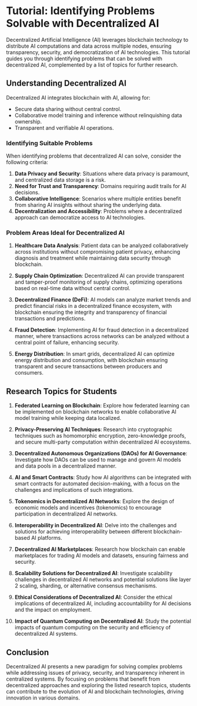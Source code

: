 # Tutorial: Identifying Problems Solvable with Decentralized AI

Decentralized Artificial Intelligence (AI) leverages blockchain technology to distribute AI computations and data across multiple nodes, ensuring transparency, security, and democratization of AI technologies. This tutorial guides you through identifying problems that can be solved with decentralized AI, complemented by a list of topics for further research.

## Understanding Decentralized AI

Decentralized AI integrates blockchain with AI, allowing for:
- Secure data sharing without central control.
- Collaborative model training and inference without relinquishing data ownership.
- Transparent and verifiable AI operations.

### Identifying Suitable Problems

When identifying problems that decentralized AI can solve, consider the following criteria:
1. **Data Privacy and Security**: Situations where data privacy is paramount, and centralized data storage is a risk.
2. **Need for Trust and Transparency**: Domains requiring audit trails for AI decisions.
3. **Collaborative Intelligence**: Scenarios where multiple entities benefit from sharing AI insights without sharing the underlying data.
4. **Decentralization and Accessibility**: Problems where a decentralized approach can democratize access to AI technologies.

### Problem Areas Ideal for Decentralized AI

1. **Healthcare Data Analysis**: Patient data can be analyzed collaboratively across institutions without compromising patient privacy, enhancing diagnosis and treatment while maintaining data security through blockchain.

2. **Supply Chain Optimization**: Decentralized AI can provide transparent and tamper-proof monitoring of supply chains, optimizing operations based on real-time data without central control.

3. **Decentralized Finance (DeFi)**: AI models can analyze market trends and predict financial risks in a decentralized finance ecosystem, with blockchain ensuring the integrity and transparency of financial transactions and predictions.

4. **Fraud Detection**: Implementing AI for fraud detection in a decentralized manner, where transactions across networks can be analyzed without a central point of failure, enhancing security.

5. **Energy Distribution**: In smart grids, decentralized AI can optimize energy distribution and consumption, with blockchain ensuring transparent and secure transactions between producers and consumers.

## Research Topics for Students

1. **Federated Learning on Blockchain**: Explore how federated learning can be implemented on blockchain networks to enable collaborative AI model training while keeping data localized.

2. **Privacy-Preserving AI Techniques**: Research into cryptographic techniques such as homomorphic encryption, zero-knowledge proofs, and secure multi-party computation within decentralized AI ecosystems.

3. **Decentralized Autonomous Organizations (DAOs) for AI Governance**: Investigate how DAOs can be used to manage and govern AI models and data pools in a decentralized manner.

4. **AI and Smart Contracts**: Study how AI algorithms can be integrated with smart contracts for automated decision-making, with a focus on the challenges and implications of such integrations.

5. **Tokenomics in Decentralized AI Networks**: Explore the design of economic models and incentives (tokenomics) to encourage participation in decentralized AI networks.

6. **Interoperability in Decentralized AI**: Delve into the challenges and solutions for achieving interoperability between different blockchain-based AI platforms.

7. **Decentralized AI Marketplaces**: Research how blockchain can enable marketplaces for trading AI models and datasets, ensuring fairness and security.

8. **Scalability Solutions for Decentralized AI**: Investigate scalability challenges in decentralized AI networks and potential solutions like layer 2 scaling, sharding, or alternative consensus mechanisms.

9. **Ethical Considerations of Decentralized AI**: Consider the ethical implications of decentralized AI, including accountability for AI decisions and the impact on employment.

10. **Impact of Quantum Computing on Decentralized AI**: Study the potential impacts of quantum computing on the security and efficiency of decentralized AI systems.

## Conclusion

Decentralized AI presents a new paradigm for solving complex problems while addressing issues of privacy, security, and transparency inherent in centralized systems. By focusing on problems that benefit from decentralized approaches and exploring the listed research topics, students can contribute to the evolution of AI and blockchain technologies, driving innovation in various domains.
